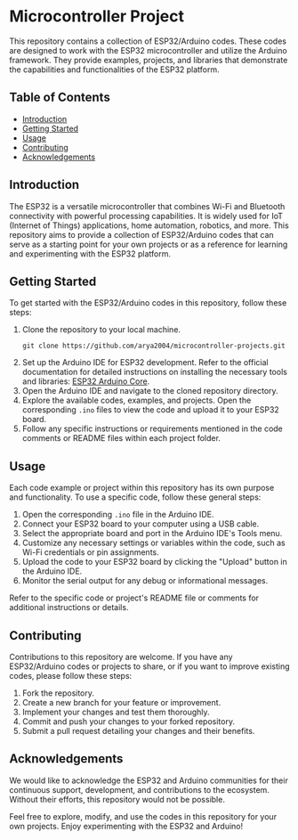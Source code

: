 # Microcontroller Project

This repository contains a collection of ESP32/Arduino codes. These codes are designed to work with the ESP32 microcontroller and utilize the Arduino framework. They provide examples, projects, and libraries that demonstrate the capabilities and functionalities of the ESP32 platform.

## Table of Contents

- [Introduction](#introduction)
- [Getting Started](#getting-started)
- [Usage](#usage)
- [Contributing](#contributing)
- [Acknowledgements](#acknowledgements)

## Introduction

The ESP32 is a versatile microcontroller that combines Wi-Fi and Bluetooth connectivity with powerful processing capabilities. It is widely used for IoT (Internet of Things) applications, home automation, robotics, and more. This repository aims to provide a collection of ESP32/Arduino codes that can serve as a starting point for your own projects or as a reference for learning and experimenting with the ESP32 platform.

## Getting Started

To get started with the ESP32/Arduino codes in this repository, follow these steps:

1. Clone the repository to your local machine.
   ```shell
   git clone https://github.com/arya2004/microcontroller-projects.git
   ```
2. Set up the Arduino IDE for ESP32 development. Refer to the official documentation for detailed instructions on installing the necessary tools and libraries: [ESP32 Arduino Core](https://docs.espressif.com/projects/arduino-esp32/en/latest/).
3. Open the Arduino IDE and navigate to the cloned repository directory.
4. Explore the available codes, examples, and projects. Open the corresponding `.ino` files to view the code and upload it to your ESP32 board.
5. Follow any specific instructions or requirements mentioned in the code comments or README files within each project folder.

## Usage

Each code example or project within this repository has its own purpose and functionality. To use a specific code, follow these general steps:

1. Open the corresponding `.ino` file in the Arduino IDE.
2. Connect your ESP32 board to your computer using a USB cable.
3. Select the appropriate board and port in the Arduino IDE's Tools menu.
4. Customize any necessary settings or variables within the code, such as Wi-Fi credentials or pin assignments.
5. Upload the code to your ESP32 board by clicking the "Upload" button in the Arduino IDE.
6. Monitor the serial output for any debug or informational messages.

Refer to the specific code or project's README file or comments for additional instructions or details.

## Contributing

Contributions to this repository are welcome. If you have any ESP32/Arduino codes or projects to share, or if you want to improve existing codes, please follow these steps:

1. Fork the repository.
2. Create a new branch for your feature or improvement.
3. Implement your changes and test them thoroughly.
4. Commit and push your changes to your forked repository.
5. Submit a pull request detailing your changes and their benefits.

## Acknowledgements

We would like to acknowledge the ESP32 and Arduino communities for their continuous support, development, and contributions to the ecosystem. Without their efforts, this repository would not be possible.

Feel free to explore, modify, and use the codes in this repository for your own projects. Enjoy experimenting with the ESP32 and Arduino!

